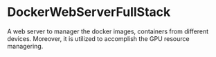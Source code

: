 # DockerWebServerFullStack
A web server to manager the docker images, containers from different devices. Moreover, it is utilized to accomplish the GPU resource managering.

